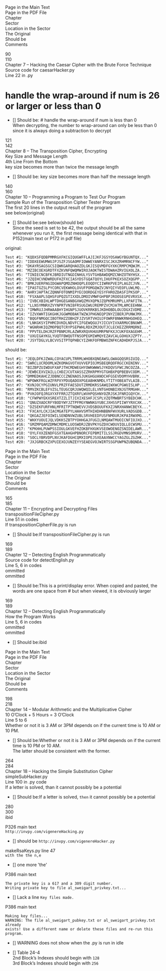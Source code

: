   
Page in the Main Text  
Page in the PDF File  
Chapter  
Sector  
Location in the Sector  
The Original  
Should be  
Comments  
  
90  
110  
Chapter 7 – Hacking the Caesar Cipher with the Brute Force Technique  
Source code for caesarHacker.py  
Line 22 in .py  
# handle the wrap-around if num is 26 or larger or less than 0  
- [] Should be: # handle the wrap-around if num is less than 0  
When decrypting, the number to wrap-around can only be less than 0 since it is always doing a subtraction to decrypt  
  
  
121  
142  
Chapter 8 – The Transposition Cipher, Encrypting  
Key Size and Message Length  
4th Line From the Bottom  
key size becomes more than twice the message length  
- [] Should be: key size becomes more than half the message length  
  
  
140  
160  
Chapter 10 – Programming a Program to Test Our Program  
Sample Run of the Transposition Cipher Tester Program  
The first 20 lines in the output result of the program  
see below(original)  
- [] Should be:see below(should be)  
Since the seed is set to be 42, the output should be all the same whenever you run it, the first message being identical with that in P152(main text or P172 in pdf file)  
  
  
original:  
```  
Test #1: "KQDXSFQDBPMMRGXFKCGIQUGWFFLAJIJKFJGSYOSAWGYBGUNTQX..."  
Test #2: "IDDXEEWUMWUJPJSZFJSGAOMFIOWWEYANRXISCJKXZRHMRNCFYW..."  
Test #3: "DKAYRSAGSGCSIQWKGARQHAOZDLGKJISQVMDFGYXKCRMPCMQWJM..."  
Test #4: "MZIBCOEXGRDTFXZKVNFQWQMWIROJAOKTWISTDWAHZRVIGXOLZA..."  
Test #5: "TINIECNCBFKJBRDIUTNGDINHULYSVTGHBAWDQMZCNHZOTNYHSX..."  
Test #6: "JZQIHCVNDWRDUFHZFXCIASYDSTGQATQOYLIHUFPKEXSOZXQGPP..."  
Test #7: "BMKJUERFNGIDGWAPQMDZNHOQPLEOQDYCIIWRKPVEIPLAGZCJVN..."  
Test #8: "IPASTGZSLPYCORCVEKWHOLOVUFPOMGQWZVJNYQIYVEOFLUWLMQ..."  
Test #9: "AHRYJAPTACZQNNFOTONMIPYECOORDGEYESYFHROZDASFIPKSOP..."  
Test #10: "FSXAAPLSQHSFUPQZGTIXXDLDMOIVMWFGHPBPJROOSEGPEVRXSX..."  
Test #11: "IVBCXBIHLWPTDHGEGANBGXWQZMVXQPNJZQPKMRUMPLLXPAFITN..."  
Test #12: "LLNSYMNRXZVYNPRTVNIBFRSUGIWUJREMPZVCMJATMLAMCEEHNW..."  
Test #13: "IMWRUJJHRWAABHYIHGNPSJUOVKRRKBSJKDHOBDLOUJDGXIVDME..."  
Test #14: "IZVXWHTIGKGHKJGGWMOBAKTWZWJPHGNEQPINYZIBERJPUNWJMX..."  
Test #15: "BQGFNMGQCIBOTRHZZOBHZFJZVSRTVHIUJFOWRFBNWKRNHGOHEQ..."  
Test #16: "LNKGKSYIPHMCDVKDLNDVFCIFGEWQGUJYJICUYIVXARMUCBNUWM..."  
Test #17: "WGNRHKIQZMOPBQTCRYPSEPWHLRDXZMJOUTJCLECKEZZRRMQRNI..."  
Test #18: "PPVTELDHJRZFPBNMJRLAZWRXRQVKHUUMRPNFKXJCUKFOXAGEHM..."  
Test #19: "UXUIGAYKGLYUQTFBWQUTFNSOPEGMIWMQYEZAVCALGOHUXJZPTY..."  
Test #20: "JSYTDGLVLBCVVSITPTQPHBCYIZHKFOFMBWOZNFKCADHDKPJSJA..."  
```  
  
should be:  
```  
Test #1: "JEQLDFKJZWALCOYACUPLTRRMLWHOBXQNEAWSLGWAGQQSRSIUIQ..."  
Test #2: "SWRCLUCRDOMLWZKOMAGVOTXUVVEPIOJMSBEQRQOFRGCCKENINV..."  
Test #3: "BIZBPZUIWDUFXAPJTHCMDWEGHYOWKWWWSJYKDQVSFWCJNCOZZA..."  
Test #4: "JEWBCEXVZAILLCHDZJCUTXASSZZRKRPMYGTGHBXPQPBEBVCODM..."  
Test #5: "DMMEDKAHCZJDBNCCCZNENAOSJUKGHGUANOCHFGSEVDOMYHVBRK..."  
Test #6: "WPOWKFRGLWZFRPXYPDUQADOXPGEABHKNMDLYTITYOBEATVLAIB..."  
Test #7: "KVNJOCYPGIUNVLPRZFFAESDUTZRMDKRSSAWQIWXWCPGWUISLHP..."  
Test #8: "RMVZKCBLEFVZSLTEUGCQRJUWQWQILELVNTGHONBIXNJGTRMGHH..."  
Test #9: "PVHJOFQJRGXYXFFRRJZTQXRFLWVHPQSHNYOZRJSKJFNRIGQYCH..."  
Test #10: "CFWPWYEKXSREXTZZLITJIXIXESHFJCSPLVZQTMWBRTSYBEDCHK..."  
Test #11: "QNUZXADCRFYBODYWYJZTPFMGYNWNKGYUBCJXHSSPIIWYYRXCXK..."  
Test #12: "DZSEKFURFHNLMFRITPTNQWEVVJVDSBOUUFKXZJNRXHANWCBEYX..."  
Test #13: "FXCAYLCKJIACMGATEPYLHAHVSMTHIHDHNBBNFWVXURLVADSGDB..."  
Test #14: "QKGAZJEFOIWILSENDNVWZUBLSRVHEEDFUSFNMOURJKPAIRWXMG..."  
Test #15: "WHXYUOUIJQLVDKKSZBTPYOHHGAJFUGILNMQAWTMUOICNFIOJXO..."  
Test #16: "GMZMPQAMZDMWCMDMCLUOSWDRJZBVPKYGZDXCWOUVIQLLECWSMU..."  
Test #17: "KPKHHLPUWPSSIOULGKVEFHZOKBFHXUKVSEOWOENOZSNIDELAWR..."  
Test #18: "OYLFXXZENDFGSXTEAHGHPBNORCFEPBMITILSSJRGDVMNSOMURV..."  
Test #19: "SOCLYBRVDPLNVJKAFDGHCQMXIOPEJSXEAAXNWCCYAGZGLZGZHK..."  
Test #20: "JXJGRBCKZXPUIEXOJUNZEYYSEAEGVOJWIRTSSGPUWPNZUBQNDA..."  
```  
  
  
Page in the Main Text  
Page in the PDF File  
Chapter  
Sector  
Location in the Sector  
The Original  
Should be  
Comments  
  
165  
185  
Chapter 11 – Encrypting and Decrypting Files  
transpositionFileCipher.py  
Line 51 in codes  
If transpositionCipherFile.py is run  
- [] Should be:If transpositionFileCipher.py is run  
  
  
169  
189  
Chapter 12 – Detecting English Programmatically  
Source code for detectEnglish.py  
Line 5, 6 in codes  
ommitted  
ommitted  
- [] Should be:This is a print/display error. When copied and pasted, the words are one space from # but when viewed, it is obviously larger  
  
  
169  
189  
Chapter 12 – Detecting English Programmatically  
How the Program Works  
Line 5, 6 in codes  
ommitted  
ommitted  
- [] Should be:ibid  
  
  
  
  
Page in the Main Text  
Page in the PDF File  
Chapter  
Sector  
Location in the Sector  
The Original  
Should be  
Comments  
  
  
  
198  
218  
Chapter 14 – Modular Arithmetic and the Multiplicative Cipher  
10 O’Clock + 5 Hours = 3 O’Clock  
Line 5 to 6  
Whether or not it is 3 AM or 3PM depends on if the current time is 10 AM or 10 PM.  
- [] Should be:Whether or not it is 3 AM or 3PM depends on if the current time is 10 PM or 10 AM.  
The latter should be consistent with the former.  
  
  
264  
284  
Chapter 18 – Hacking the Simple Substitution Cipher  
simpleSubHacker.py  
Line 100 in .py code  
If a letter is solved, than it cannot possibly be a potential  
- [] Should be:If a letter is solved, `then` it cannot possibly be a potential  
  
  
280  
300  
ibid  
  
  
  
  
  
  
P326 main text  
`http://invpy.com/vigenereHacking.py`  
- [] should be `http://invpy.com/vigenereHacker.py`  
  
makeRsaKeys.py line 47  
`with the the n,e`  
- [] one more 'the'  
  
P386 main text  
```  
The private key is a 617 and a 309 digit number.  
Writing private key to file al_sweigart_privkey.txt...  
```  
- [] Lack a line `Key files made.`  
  
  
P386 main text  
```  
Making key files...  
WARNING: The file al_sweigart_pubkey.txt or al_sweigart_privkey.txt already  
exists! Use a different name or delete these files and re-run this program.  
```  
- [] WARNING does not show when the .py is run in idle  
  
  
- [] Table 24-4  
2nd Block’s Indexes should begin with `128`  
3rd Block’s Indexes should begin with `256`